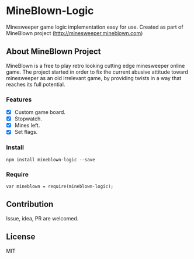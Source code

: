 # MineBlown-Logic
Minesweeper game logic implementation easy for use.
Created as part of MineBlown project (http://minesweeper.mineblown.com)

## About MineBlown Project
MineBlown is a free to play retro looking cutting edge minesweeper online game.
The project started in order to fix the current abusive attitude toward minesweeper as an old irrelevant game, by providing twists in a way that reaches its full potential.

### Features

- [x] Custom game board.
- [x] Stopwatch.
- [x] Mines left.
- [x] Set flags.

### Install
 `npm install mineblown-logic --save` 

### Require
 `var mineblown = require(mineblown-logic);` 

## Contribution

Issue, idea, PR are welcomed.

 ## License

MIT
